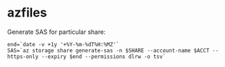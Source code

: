# azfiles

Generate SAS for particular share:

    end=`date -v +1y '+%Y-%m-%dT%H:%MZ'`
    SAS=`az storage share generate-sas -n $SHARE --account-name $ACCT --https-only --expiry $end --permissions dlrw -o tsv`


